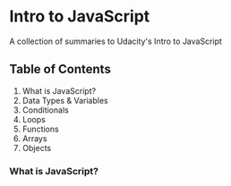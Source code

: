 # Intro to JavaScript
A collection of summaries to Udacity's Intro to JavaScript

## Table of Contents
1. What is JavaScript?
2. Data Types & Variables
3. Conditionals
4. Loops
5. Functions
6. Arrays
7. Objects

### What is JavaScript?
